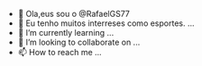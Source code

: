 - 👋 Ola,eus sou o @RafaelGS77
- 👀 Eu tenho muitos interreses como esportes. ...
- 🌱 I’m currently learning ...
- 💞️ I’m looking to collaborate on ...
- 📫 How to reach me ...

<!---
RafaelGS77/RafaelGS77 is a ✨ special ✨ repository because its `README.md` (this file) appears on your GitHub profile.
You can click the Preview link to take a look at your changes.
--->
